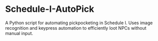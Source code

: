 # Schedule-I-AutoPick
A Python script for automating pickpocketing in Schedule I. Uses image recognition and keypress automation to efficiently loot NPCs without manual input.
